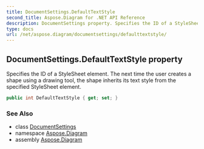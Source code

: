 ```yaml
---
title: DocumentSettings.DefaultTextStyle
second_title: Aspose.Diagram for .NET API Reference
description: DocumentSettings property. Specifies the ID of a StyleSheet element. The next time the user creates a shape using a drawing tool the shape inherits its text style from the specified StyleSheet element
type: docs
url: /net/aspose.diagram/documentsettings/defaulttextstyle/
---
```

## DocumentSettings.DefaultTextStyle property

Specifies the ID of a StyleSheet element. The next time the user creates a shape using a drawing tool, the shape inherits its text style from the specified StyleSheet element.

```csharp
public int DefaultTextStyle { get; set; }
```

### See Also

* class [DocumentSettings](../)
* namespace [Aspose.Diagram](../../documentsettings/)
* assembly [Aspose.Diagram](../../../)


